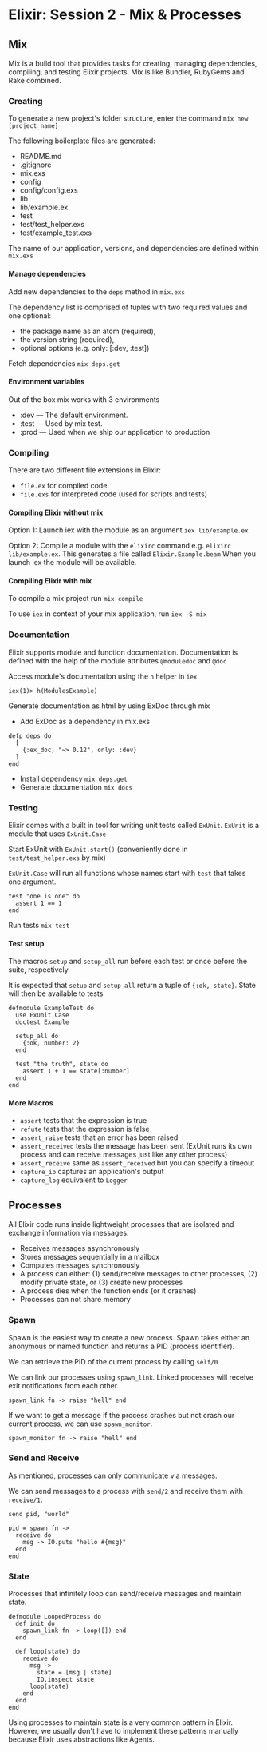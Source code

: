 # Elixir: Session 2 - Mix & Processes

## Mix

Mix is a build tool that provides tasks for creating, managing dependencies, compiling, and testing Elixir projects. Mix is like Bundler, RubyGems and Rake combined.

### Creating

To generate a new project's folder structure, enter the command `mix new [project_name]`

The following boilerplate files are generated:

* README.md
* .gitignore
* mix.exs
* config
* config/config.exs
* lib
* lib/example.ex
* test
* test/test_helper.exs
* test/example_test.exs

The name of our application, versions, and dependencies are defined within `mix.exs`

#### Manage dependencies

Add new dependencies to the `deps` method in `mix.exs`

The dependency list is comprised of tuples with two required values and one optional:
- the package name as an atom (required),
- the version string (required),
- optional options (e.g. only: [:dev, :test])

Fetch dependencies `mix deps.get`

#### Environment variables

Out of the box mix works with 3 environments

- :dev — The default environment.
- :test — Used by mix test.
- :prod — Used when we ship our application to production

### Compiling

There are two different file extensions in Elixir:
- `file.ex` for compiled code
- `file.exs` for interpreted code (used for scripts and tests)

#### Compiling Elixir without mix

Option 1: Launch iex with the module as an argument `iex lib/example.ex`

Option 2: Compile a module with the `elixirc` command e.g. `elixirc lib/example.ex`. This generates a file called `Elixir.Example.beam` When you launch iex the module will be available.

#### Compiling Elixir with mix

To compile a mix project run `mix compile`

To use `iex` in context of your mix application, run `iex -S mix`

### Documentation

Elixir supports module and function documentation. Documentation is defined with the help of the module attributes `@moduledoc` and `@doc`

Access module's documentation using the `h` helper in `iex`

```
iex(1)> h(ModulesExample)

```

Generate documentation as html by using ExDoc through mix
- Add ExDoc as a dependency in mix.exs
```
defp deps do
  [
    {:ex_doc, "~> 0.12", only: :dev}
  ]
end
```
- Install dependency `mix deps.get`
- Generate documentation `mix docs`

### Testing

Elixir comes with a built in tool for writing unit tests called `ExUnit`. `ExUnit` is a module that uses `ExUnit.Case`

Start ExUnit with `ExUnit.start()` (conveniently done in `test/test_helper.exs` by mix)

`ExUnit.Case` will run all functions whose names start with `test` that takes one argument.

```
test "one is one" do
  assert 1 == 1
end
```

Run tests `mix test`

#### Test setup

The macros `setup` and `setup_all` run before each test or once before the suite, respectively

It is expected that `setup` and `setup_all` return a tuple of `{:ok, state}`. State will then be available to tests

```
defmodule ExampleTest do
  use ExUnit.Case
  doctest Example

  setup_all do
    {:ok, number: 2}
  end

  test "the truth", state do
    assert 1 + 1 == state[:number]
  end
end
```

#### More Macros

- `assert` tests that the expression is true
- `refute` tests that the expression is false
- `assert_raise` tests that an error has been raised
- `assert_received` tests the message has been sent (ExUnit runs its own process and can receive messages just like any other process)
- `assert_receive` same as `assert_received` but you can specify a timeout
- `capture_io` captures an application's output
- `capture_log` equivalent to `Logger`

## Processes

All Elixir code runs inside lightweight processes that are isolated and exchange information via messages.

- Receives messages asynchronously
- Stores messages sequentially in a mailbox
- Computes messages synchronously
- A process can either: (1) send/receive messages to other processes, (2) modify private state, or (3) create new processes
- A process dies when the function ends (or it crashes)
- Processes can not share memory

### Spawn

Spawn is the easiest way to create a new process. Spawn takes either an anonymous or named function and returns a PID (process identifier).

We can retrieve the PID of the current process by calling `self/0`

We can link our processes using `spawn_link`. Linked processes will receive exit notifications from each other.

```
spawn_link fn -> raise "hell" end
```

If we want to get a message if the process crashes but not crash our current process, we can use `spawn_monitor`.

```
spawn_monitor fn -> raise "hell" end
```

### Send and Receive

As mentioned, processes can only communicate via messages.

We can send messages to a process with `send/2` and receive them with `receive/1`.

```
send pid, "world"
```

```
pid = spawn fn ->
  receive do
    msg -> IO.puts "hello #{msg}"
  end
end
```

### State

Processes that infinitely loop can send/receive messages and maintain state.

```
defmodule LoopedProcess do
  def init do
    spawn_link fn -> loop([]) end
  end

  def loop(state) do
    receive do
      msg ->
        state = [msg | state]
        IO.inspect state
      loop(state)
    end
  end
end
```

Using processes to maintain state is a very common pattern in Elixir. However, we usually don't have to implement these patterns manually because Elixir uses abstractions like Agents.
